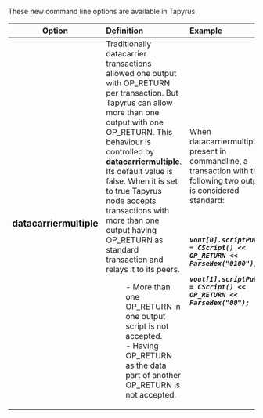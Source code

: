 These new command line options are available in Tapyrus

|Option |Definition  | Example |
| :---: | :--- | :--- |
| <h3> datacarriermultiple <h3>| Traditionally datacarrier transactions allowed one output with OP_RETURN per transaction. But Tapyrus can allow more than one output with one OP_RETURN. This behaviour is controlled by __datacarriermultiple__. Its default value is false. When it is set to true Tapyrus node accepts transactions with more than one output having OP_RETURN as standard transaction and relays it to its peers. <dl> <dd> -  More than one OP_RETURN in one output script is not accepted. <br /> -  Having OP_RETURN as the data part of another OP_RETURN is not accepted.</dl>| When datacarriermultiple is present in commandline, a transaction with the following two outputs is considered standard: <h5><br /><br />`vout[0].scriptPubKey = CScript() << OP_RETURN << ParseHex("0100");` <br /> `  vout[1].scriptPubKey = CScript() << OP_RETURN << ParseHex("00");` |
